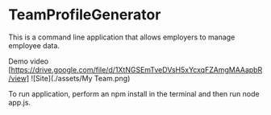 # TeamProfileGenerator
This is a command line application that allows employers to manage employee data. 

Demo video [https://drive.google.com/file/d/1XtNGSEmTveDVsH5xYcxqFZAmgMAAapbR/view]
![Site](./assets/My Team.png)

To run application, perform an npm install in the terminal and then run node app.js. 